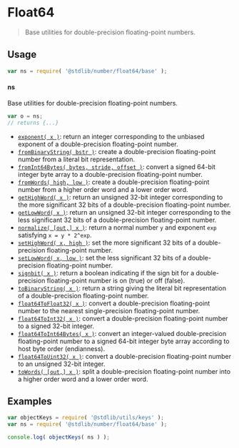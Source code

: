 <!--

@license Apache-2.0

Copyright (c) 2018 The Stdlib Authors.

Licensed under the Apache License, Version 2.0 (the "License");
you may not use this file except in compliance with the License.
You may obtain a copy of the License at

   http://www.apache.org/licenses/LICENSE-2.0

Unless required by applicable law or agreed to in writing, software
distributed under the License is distributed on an "AS IS" BASIS,
WITHOUT WARRANTIES OR CONDITIONS OF ANY KIND, either express or implied.
See the License for the specific language governing permissions and
limitations under the License.

-->

# Float64

> Base utilities for double-precision floating-point numbers.

<section class="usage">

## Usage

```javascript
var ns = require( '@stdlib/number/float64/base' );
```

#### ns

Base utilities for double-precision floating-point numbers.

```javascript
var o = ns;
// returns {...}
```

<!-- <toc pattern="*"> -->

<div class="namespace-toc">

-   <span class="signature">[`exponent( x )`][@stdlib/number/float64/base/exponent]</span><span class="delimiter">: </span><span class="description">return an integer corresponding to the unbiased exponent of a double-precision floating-point number.</span>
-   <span class="signature">[`fromBinaryString( bstr )`][@stdlib/number/float64/base/from-binary-string]</span><span class="delimiter">: </span><span class="description">create a double-precision floating-point number from a literal bit representation.</span>
-   <span class="signature">[`fromInt64Bytes( bytes, stride, offset )`][@stdlib/number/float64/base/from-int64-bytes]</span><span class="delimiter">: </span><span class="description">convert a signed 64-bit integer byte array to a double-precision floating-point number.</span>
-   <span class="signature">[`fromWords( high, low )`][@stdlib/number/float64/base/from-words]</span><span class="delimiter">: </span><span class="description">create a double-precision floating-point number from a higher order word and a lower order word.</span>
-   <span class="signature">[`getHighWord( x )`][@stdlib/number/float64/base/get-high-word]</span><span class="delimiter">: </span><span class="description">return an unsigned 32-bit integer corresponding to the more significant 32 bits of a double-precision floating-point number.</span>
-   <span class="signature">[`getLowWord( x )`][@stdlib/number/float64/base/get-low-word]</span><span class="delimiter">: </span><span class="description">return an unsigned 32-bit integer corresponding to the less significant 32 bits of a double-precision floating-point number.</span>
-   <span class="signature">[`normalize( [out,] x )`][@stdlib/number/float64/base/normalize]</span><span class="delimiter">: </span><span class="description">return a normal number `y` and exponent `exp` satisfying `x = y * 2^exp`.</span>
-   <span class="signature">[`setHighWord( x, high )`][@stdlib/number/float64/base/set-high-word]</span><span class="delimiter">: </span><span class="description">set the more significant 32 bits of a double-precision floating-point number.</span>
-   <span class="signature">[`setLowWord( x, low )`][@stdlib/number/float64/base/set-low-word]</span><span class="delimiter">: </span><span class="description">set the less significant 32 bits of a double-precision floating-point number.</span>
-   <span class="signature">[`signbit( x )`][@stdlib/number/float64/base/signbit]</span><span class="delimiter">: </span><span class="description">return a boolean indicating if the sign bit for a double-precision floating-point number is on (true) or off (false).</span>
-   <span class="signature">[`toBinaryString( x )`][@stdlib/number/float64/base/to-binary-string]</span><span class="delimiter">: </span><span class="description">return a string giving the literal bit representation of a double-precision floating-point number.</span>
-   <span class="signature">[`float64ToFloat32( x )`][@stdlib/number/float64/base/to-float32]</span><span class="delimiter">: </span><span class="description">convert a double-precision floating-point number to the nearest single-precision floating-point number.</span>
-   <span class="signature">[`float64ToInt32( x )`][@stdlib/number/float64/base/to-int32]</span><span class="delimiter">: </span><span class="description">convert a double-precision floating-point number to a signed 32-bit integer.</span>
-   <span class="signature">[`float64ToInt64Bytes( x )`][@stdlib/number/float64/base/to-int64-bytes]</span><span class="delimiter">: </span><span class="description">convert an integer-valued double-precision floating-point number to a signed 64-bit integer byte array according to host byte order (endianness).</span>
-   <span class="signature">[`float64ToUint32( x )`][@stdlib/number/float64/base/to-uint32]</span><span class="delimiter">: </span><span class="description">convert a double-precision floating-point number to an unsigned 32-bit integer.</span>
-   <span class="signature">[`toWords( [out,] x )`][@stdlib/number/float64/base/to-words]</span><span class="delimiter">: </span><span class="description">split a double-precision floating-point number into a higher order word and a lower order word.</span>

</div>

<!-- </toc> -->

</section>

<!-- /.usage -->

<section class="examples">

## Examples

<!-- TODO: better examples -->

<!-- eslint no-undef: "error" -->

```javascript
var objectKeys = require( '@stdlib/utils/keys' );
var ns = require( '@stdlib/number/float64/base' );

console.log( objectKeys( ns ) );
```

</section>

<!-- /.examples -->

<section class="links">

<!-- <toc-links> -->

[@stdlib/number/float64/base/exponent]: https://github.com/stdlib-js/number/tree/main/float64/base/exponent

[@stdlib/number/float64/base/from-binary-string]: https://github.com/stdlib-js/number/tree/main/float64/base/from-binary-string

[@stdlib/number/float64/base/from-int64-bytes]: https://github.com/stdlib-js/number/tree/main/float64/base/from-int64-bytes

[@stdlib/number/float64/base/from-words]: https://github.com/stdlib-js/number/tree/main/float64/base/from-words

[@stdlib/number/float64/base/get-high-word]: https://github.com/stdlib-js/number/tree/main/float64/base/get-high-word

[@stdlib/number/float64/base/get-low-word]: https://github.com/stdlib-js/number/tree/main/float64/base/get-low-word

[@stdlib/number/float64/base/normalize]: https://github.com/stdlib-js/number/tree/main/float64/base/normalize

[@stdlib/number/float64/base/set-high-word]: https://github.com/stdlib-js/number/tree/main/float64/base/set-high-word

[@stdlib/number/float64/base/set-low-word]: https://github.com/stdlib-js/number/tree/main/float64/base/set-low-word

[@stdlib/number/float64/base/signbit]: https://github.com/stdlib-js/number/tree/main/float64/base/signbit

[@stdlib/number/float64/base/to-binary-string]: https://github.com/stdlib-js/number/tree/main/float64/base/to-binary-string

[@stdlib/number/float64/base/to-float32]: https://github.com/stdlib-js/number/tree/main/float64/base/to-float32

[@stdlib/number/float64/base/to-int32]: https://github.com/stdlib-js/number/tree/main/float64/base/to-int32

[@stdlib/number/float64/base/to-int64-bytes]: https://github.com/stdlib-js/number/tree/main/float64/base/to-int64-bytes

[@stdlib/number/float64/base/to-uint32]: https://github.com/stdlib-js/number/tree/main/float64/base/to-uint32

[@stdlib/number/float64/base/to-words]: https://github.com/stdlib-js/number/tree/main/float64/base/to-words

<!-- </toc-links> -->

</section>

<!-- /.links -->
